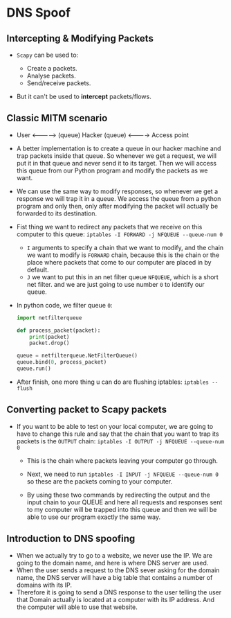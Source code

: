 # DNS Spoof

## Intercepting & Modifying Packets

- `Scapy` can be used to:
  - Create a packets.
  - Analyse packets.
  - Send/receive packets.

- But it can't be used to **intercept** packets/flows.

## Classic MITM scenario

- User <-----> (queue) Hacker (queue) <----> Access point
- A better implementation is to create a queue in our hacker machine and trap packets inside that queue. So whenever we get a request, we will put it in that queue and never send it to its target. Then we will access this queue from our Python program and modify the packets as we want.
- We can use the same way to modify responses, so whenever we get a response we will trap it in a queue. We access the queue from a python program and only then, only after modifying the packet will actually be forwarded to its destination.

- Fist thing we want to redirect any packets that we receive on this computer to this queue: `iptables -I FORWARD -j NFQUEUE --queue-num 0`
  - `I` arguments to specify a chain that we want to modify, and the chain we want to modify is `FORWARD` chain, because this is the chain or the place where packets that come to our computer are placed in by default.
  - `J` we want to put this in an net filter queue `NFQUEUE`, which is a short net filter. and we are just going to use number `0` to identify our queue.
- In python code, we filter queue `0`:

    ```python
    import netfilterqueue

    def process_packet(packet):
        print(packet)
        packet.drop()

    queue = netfilterqueue.NetFilterQueue()
    queue.bind(0, process_packet)
    queue.run()
    ```

- After finish, one more thing u can do are flushing iptables: `iptables --flush`

## Converting packet to Scapy packets

- If you want to be able to test on your local computer, we are going to have to change this rule and say that the chain that you want to trap its packets is the `OUTPUT` chain: `iptables -I OUTPUT -j NFQUEUE --queue-num 0`
  - This is the chain where packets leaving your computer go through.

  - Next, we need to run `iptables -I INPUT -j NFQUEUE --queue-num 0` so these are the packets coming to your computer.

  - By using these two commands by redirecting the output and the input chain to your QUEUE and here all requests and responses sent to my computer will be trapped into this queue and then we will be able to use our program exactly the same way.

## Introduction to DNS spoofing

- When we actually try to go to a website, we never use the IP. We are going to the domain name, and here is where DNS server are used.
- When the user sends a request to the DNS sever asking for the domain name, the DNS server will have a big table that contains a number of domains with its IP.
- Therefore it is going to send a DNS response to the user telling the user that Domain actually is located at a computer with its IP address. And the computer will able to use that website.

